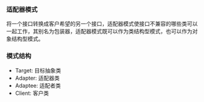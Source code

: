 ### 适配器模式
将一个接口转换成客户希望的另一个接口，适配器模式使接口不兼容的哪些类可以一起工作，其别名为包装器，适配器模式既可以作为类结构型模式，也可以作为对象结构型模式。



### 模式结构

* Target: 目标抽象类
* Adapter: 适配器类
* Adaptee: 适配者类
* Client: 客户类
